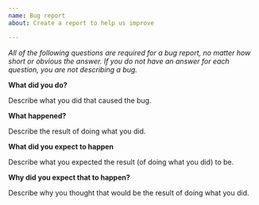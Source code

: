 ```yaml
---
name: Bug report
about: Create a report to help us improve

---
```


*All of the following questions are required for a bug report, no matter how short or obvious the answer. If you do not have an answer for each question, you are not describing a bug.*

**What did you do?**

Describe what you did that caused the bug.

**What happened?**

Describe the result of doing what you did.

**What did you expect to happen**

Describe what you expected the result (of doing what you did) to be.

**Why did you expect that to happen?**

Describe why you thought that would be the result of doing what you did.
